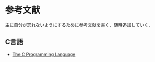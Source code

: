 # 参考文献

主に自分が忘れないようにするために参考文献を書く．随時追加していく．

## C言語

- [The C Programming Language](https://en.wikipedia.org/wiki/The_C_Programming_Language)